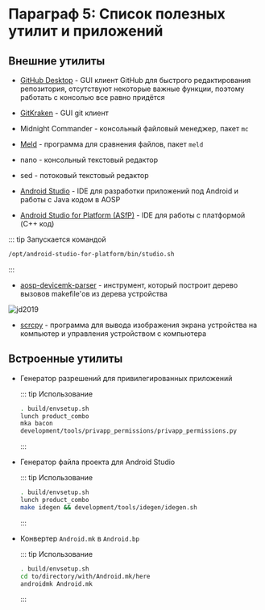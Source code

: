 # Параграф 5: Список полезных утилит и приложений

## Внешние утилиты

* [GitHub Desktop](https://github.com/shiftkey/desktop) - GUI клиент GitHub для быстрого редактирования репозитория, отсутствуют некоторые важные функции, поэтому работать с консолью все равно придётся

* [GitKraken](https://www.gitkraken.com/) - GUI git клиент

* Midnight Commander - консольный файловый менеджер, пакет `mc`

* [Meld](https://meld.app/) - программа для сравнения файлов, пакет `meld`

* nano - консольный текстовый редактор

* sed - потоковый текстовый редактор

* [Android Studio](https://developer.android.com/studio) - IDE для разработки приложений под Android и работы с Java кодом в AOSP

* [Android Studio for Platform (ASfP)](https://developer.android.com/studio/platform) - IDE для работы с платформой (C++ код)

::: tip Запускается командой
```bash
/opt/android-studio-for-platform/bin/studio.sh
```
:::

* [aosp-devicemk-parser](https://github.com/nkh-lab/aosp-devicemk-parser) - инструмент, который построит дерево вызовов makefile'ов из дерева устройства

![jd2019](/Chapter6/jd2019.svg)

* [scrcpy](https://github.com/Genymobile/scrcpy) - программа для вывода изображения экрана устройства на компьютер и управления устройством с компьютера

## Встроенные утилиты

* Генератор разрешений для привилегированных приложений

  ::: tip Использование
  ```bash
  . build/envsetup.sh
  lunch product_combo
  mka bacon
  development/tools/privapp_permissions/privapp_permissions.py
  ```
  :::

* Генератор файла проекта для Android Studio

  ::: tip Использование
  ```bash
  . build/envsetup.sh
  lunch product_combo
  make idegen && development/tools/idegen/idegen.sh
  ```
  :::
  
* Конвертер `Android.mk` в `Android.bp`

  ::: tip Использование
  ```bash
  . build/envsetup.sh
  cd to/directory/with/Android.mk/here
  androidmk Android.mk
  ```
  :::